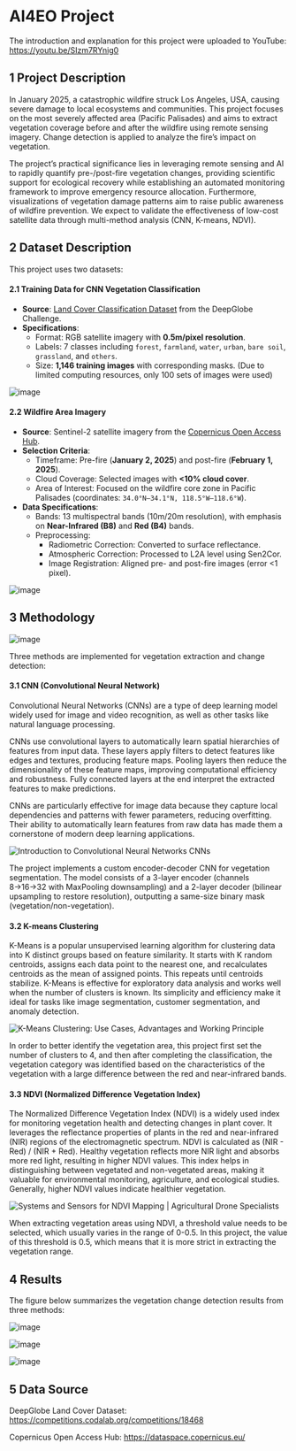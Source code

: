 # AI4EO Project

The introduction and explanation for this project were uploaded to YouTube: https://youtu.be/SIzm7RYnig0



## 1 Project Description

In January 2025, a catastrophic wildfire struck Los Angeles, USA, causing severe damage to local ecosystems and communities. This project focuses on the most severely affected area (Pacific Palisades) and aims to extract vegetation coverage before and after the wildfire using remote sensing imagery. Change detection is applied to analyze the fire’s impact on vegetation.

The project’s practical significance lies in leveraging remote sensing and AI to rapidly quantify pre-/post-fire vegetation changes, providing scientific support for ecological recovery while establishing an automated monitoring framework to improve emergency resource allocation. Furthermore, visualizations of vegetation damage patterns aim to raise public awareness of wildfire prevention. We expect to validate the effectiveness of low-cost satellite data through multi-method analysis (CNN, K-means, NDVI).

## 2 Dataset Description

This project uses two datasets:

#### 2.1 Training Data for CNN Vegetation Classification

- **Source**: [Land Cover Classification Dataset](https://competitions.codalab.org/competitions/18468) from the DeepGlobe Challenge.
- **Specifications**:
  - Format: RGB satellite imagery with **0.5m/pixel resolution**.
  - Labels: 7 classes including `forest`, `farmland`, `water`, `urban`, `bare soil`, `grassland`, and `others`.
  - Size: **1,146 training images** with corresponding masks. (Due to limited computing resources, only 100 sets of images were used)

![image](https://github.com/user-attachments/assets/e6c68191-2774-421f-b6f9-0085c946be1f)

#### 2.2 Wildfire Area Imagery

- **Source**: Sentinel-2 satellite imagery from the [Copernicus Open Access Hub](https://dataspace.copernicus.eu/).
- **Selection Criteria**:
  - Timeframe: Pre-fire (**January 2, 2025**) and post-fire (**February 1, 2025**).
  - Cloud Coverage: Selected images with **<10% cloud cover**.
  - Area of Interest: Focused on the wildfire core zone in Pacific Palisades (coordinates: `34.0°N–34.1°N, 118.5°W–118.6°W`).
- **Data Specifications**:
  - Bands: 13 multispectral bands (10m/20m resolution), with emphasis on **Near-Infrared (B8)** and **Red (B4)** bands.
  - Preprocessing:
    - Radiometric Correction: Converted to surface reflectance.
    - Atmospheric Correction: Processed to L2A level using Sen2Cor.
    - Image Registration: Aligned pre- and post-fire images (error <1 pixel).

![image](https://github.com/user-attachments/assets/08d88e33-4e86-489e-a78e-9c6798eb9c88)

## 3 Methodology

![image](https://github.com/user-attachments/assets/31bfb7f9-1fa4-40e4-8c13-d0e538d7f00e)

Three methods are implemented for vegetation extraction and change detection:

#### 3.1 CNN (Convolutional Neural Network)

Convolutional Neural Networks (CNNs) are a type of deep learning model widely used for image and video recognition, as well as other tasks like natural language processing.

CNNs use convolutional layers to automatically learn spatial hierarchies of features from input data. These layers apply filters to detect features like edges and textures, producing feature maps. Pooling layers then reduce the dimensionality of these feature maps, improving computational efficiency and robustness. Fully connected layers at the end interpret the extracted features to make predictions.

CNNs are particularly effective for image data because they capture local dependencies and patterns with fewer parameters, reducing overfitting. Their ability to automatically learn features from raw data has made them a cornerstone of modern deep learning applications.

![Introduction to Convolutional Neural Networks CNNs](https://cdn-images-1.medium.com/max/1600/1*g6qPMZTpO2Nl9Y2dxwgvCA.png)

The project implements a custom encoder-decoder CNN for vegetation segmentation. The model consists of a 3-layer encoder (channels 8→16→32 with MaxPooling downsampling) and a 2-layer decoder (bilinear upsampling to restore resolution), outputting a same-size binary mask (vegetation/non-vegetation). 

#### 3.2 K-means Clustering

K-Means is a popular unsupervised learning algorithm for clustering data into K distinct groups based on feature similarity. It starts with K random centroids, assigns each data point to the nearest one, and recalculates centroids as the mean of assigned points. This repeats until centroids stabilize. K-Means is effective for exploratory data analysis and works well when the number of clusters is known. Its simplicity and efficiency make it ideal for tasks like image segmentation, customer segmentation, and anomaly detection.

![K-Means Clustering: Use Cases, Advantages and Working Principle](https://bs-cms-media-prod.s3.ap-south-1.amazonaws.com/K_means_clustering_cd34c9feb8.png)

In order to better identify the vegetation area, this project first set the number of clusters to 4, and then after completing the classification, the vegetation category was identified based on the characteristics of the vegetation with a large difference between the red and near-infrared bands.

#### 3.3 NDVI (Normalized Difference Vegetation Index)

The Normalized Difference Vegetation Index (NDVI) is a widely used index for monitoring vegetation health and detecting changes in plant cover. It leverages the reflectance properties of plants in the red and near-infrared (NIR) regions of the electromagnetic spectrum. NDVI is calculated as (NIR - Red) / (NIR + Red). Healthy vegetation reflects more NIR light and absorbs more red light, resulting in higher NDVI values. This index helps in distinguishing between vegetated and non-vegetated areas, making it valuable for environmental monitoring, agriculture, and ecological studies. Generally, higher NDVI values indicate healthier vegetation.

![Systems and Sensors for NDVI Mapping | Agricultural Drone Specialists](https://www.integraldrones.com.au/wp-content/uploads/2017/09/NDVI-Blog.jpg)

When extracting vegetation areas using NDVI, a threshold value needs to be selected, which usually varies in the range of 0-0.5. In this project, the value of this threshold is 0.5, which means that it is more strict in extracting the vegetation range.

## 4 Results

The figure below summarizes the vegetation change detection results from three methods:

![image](https://github.com/user-attachments/assets/1715cc4f-bb0c-4381-8f84-26802cb7a07c)

![image](https://github.com/user-attachments/assets/1605acca-6a72-4f88-8b9e-846144e83f88)

![image](https://github.com/user-attachments/assets/9c22335b-7b2f-434a-8086-203ae8f50fe3)

## 5 Data Source

DeepGlobe Land Cover Dataset: https://competitions.codalab.org/competitions/18468

Copernicus Open Access Hub: https://dataspace.copernicus.eu/
